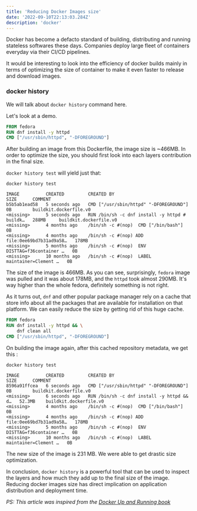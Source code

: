 ```yaml
---
title: 'Reducing Docker Images size'
date: '2022-09-10T22:13:03.284Z'
description: 'docker'
---
```


Docker has become a defacto standard of building, distributing and running stateless softwares these days. Companies deploy large fleet of containers everyday via their CI/CD pipelines.

It would be interesting to look into the efficiency of docker builds mainly in terms of optimizing the size of container to make it even faster to release and download images.

### docker history

We will talk about `docker history` command here.

Let's look at a demo.

```Dockerfile
FROM fedora
RUN dnf install -y httpd
CMD ["/usr/sbin/httpd", "-DFOREGROUND"]
```

After building an image from this Dockerfile, the image size is ~466MB. In order to optimize the size, you should first look into each layers contribution in the final size.

`docker history test` will yield just that:

```
docker history test

IMAGE          CREATED         CREATED BY                                      SIZE      COMMENT
b5b5ab1ead58   5 seconds ago   CMD ["/usr/sbin/httpd" "-DFOREGROUND"]          0B        buildkit.dockerfile.v0
<missing>      5 seconds ago   RUN /bin/sh -c dnf install -y httpd # buildk…   288MB     buildkit.dockerfile.v0
<missing>      4 months ago    /bin/sh -c #(nop)  CMD ["/bin/bash"]            0B
<missing>      4 months ago    /bin/sh -c #(nop) ADD file:0ee69bd7b31ad9a58…   178MB
<missing>      5 months ago    /bin/sh -c #(nop)  ENV DISTTAG=f36container …   0B
<missing>      10 months ago   /bin/sh -c #(nop)  LABEL maintainer=Clement …   0B

```

The size of the image is 466MB. As you can see, surprisingly, `fedora` image was pulled and it was about 178MB, and the `httpd` took almost 290MB. It's way higher than the whole fedora, definitely something is not right.

As it turns out, `dnf` and other popular package manager rely on a cache that store info about all the packages that are available for installation on that platform. We can easily reduce the size by getting rid of this huge cache.

```Dockerfile
FROM fedora
RUN dnf install -y httpd && \
    dnf clean all
CMD ["/usr/sbin/httpd", "-DFOREGROUND"]
```

On building the image again, after this cached repository metadata, we get this :

```
docker history test

IMAGE          CREATED         CREATED BY                                      SIZE      COMMENT
8596a91ffcea   6 seconds ago   CMD ["/usr/sbin/httpd" "-DFOREGROUND"]          0B        buildkit.dockerfile.v0
<missing>      6 seconds ago   RUN /bin/sh -c dnf install -y httpd &&     d…   52.3MB    buildkit.dockerfile.v0
<missing>      4 months ago    /bin/sh -c #(nop)  CMD ["/bin/bash"]            0B
<missing>      4 months ago    /bin/sh -c #(nop) ADD file:0ee69bd7b31ad9a58…   178MB
<missing>      5 months ago    /bin/sh -c #(nop)  ENV DISTTAG=f36container …   0B
<missing>      10 months ago   /bin/sh -c #(nop)  LABEL maintainer=Clement …   0B
```

The new size of the image is 231 MB. We were able to get drastic size optimization.

In conclusion, `docker history` is a powerful tool that can be used to inspect the layers and how much they add up to the final size of the image. Reducing docker images size has direct implication on application distribution and deployment time.

_PS: This article was inspired from the [Docker Up and Running book](https://www.oreilly.com/library/view/docker-up/9781492036722/)_
